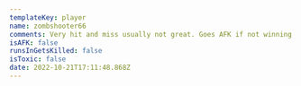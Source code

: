 ```yaml
---
templateKey: player
name: zombshooter66
comments: Very hit and miss usually not great. Goes AFK if not winning.
isAFK: false
runsInGetsKilled: false
isToxic: false
date: 2022-10-21T17:11:48.868Z
---
```

